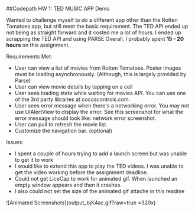 ##Codepath HW 1: TED MUSIC APP Demo

Wanted to challenge myself to do a different app other than the Rotten Tomatoes app, but still meet the basic requirement.
The TED API ended up not being as straight forward and it costed me a lot of hours. I ended up scrapping the TED API and using PARSE Overall, I probably spent **15 - 20 hours** on this assignment. 

Requirements Met:

- User can view a list of movies from Rotten Tomatoes. Poster images must be loading asynchronously. (Although, this is largely provided by Parse)
- User can view movie details by tapping on a cell
- User sees loading state while waiting for movies API. You can use one of the 3rd party libraries at cocoacontrols.com.
- User sees error message when there's a networking error. You may not use UIAlertView to display the error. See this screenshot for what the error message should look like: network error screenshot.
- User can pull to refresh the movie list.
- Customize the navigation bar. (optional)

Issues:
- I spent a couple of hours trying to add a launch screen but was unable to get it to work
- I would like to extend this app to play the TED videos. I was unable to get the video working before the assignment deadline.
- Could not get LiceCap to work for animated gif. When launched an empty window appears and then it crashes.
- I also could not set the size of the animated gif attache in this readme

![Animated Screenshots](output_bjK4ac.gif?raw=true =320x)
